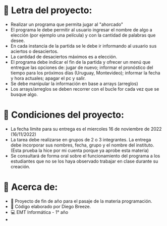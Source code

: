 # 📝 Letra del proyecto:
- Realizar un programa que permita jugar al "ahorcado"
- El programa le debe permitir al usuario ingresar el nombre de algo a elección (por ejemplo una película) y con la cantidad de palabras que desee.
- En cada instancia de la partida se le debe ir informando al usuario sus aciertos o desaciertos.
- La cantidad de desaciertos máximos es a elección.
- El programa debe indicar el fin de la partida y ofrecer un menú que entregue las opciones de: jugar de nuevo; informar el pronóstico del tiempo para los próximos días (Uruguay, Montevideo); informar la fecha y hora actuales; apagar el pc y salir.
- Se debe manipular la información en base a arrays (arreglos)
- Los arrays/arreglos se deben recorrer con el bucle for cada vez que se busque algo.

# 📜 Condiciones del proyecto:
- La fecha límite para su entrega es el miercoles 16 de noviembre de 2022 (16/11/2022) 
- La tarea debe realizarse en grupos de 2 o 3 integrantes. La entrega debe incorporar sus nombres, fecha, grupo y el nombre del instituto. (Esta prueba la hice por mi cuenta porque ya aprobe esta materia)
- Se consultará de forma oral sobre el funcionamiento del programa a los estudiantes que no se los haya observado trabajar en clase durante su creación.

# 📖 Acerca de:
- 📕 Proyecto de fin de año para el pasaje de la materia programación.
- 📍 Código elaborado por Diego Breeze.
- 💻 EMT Informática - 1° año
-
